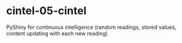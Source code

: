 # cintel-05-cintel
PyShiny for continuous intelligence (random readings, stored values, content updating with each new reading)
